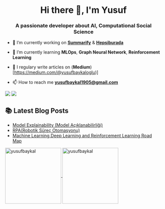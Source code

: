 <h1 align="center">Hi there 👋, I'm Yusuf</h1>
<h3 align="center">A passionate developer about AI, Computational Social Science</h3>

- 🔭 I’m currently working on [**Summarify**](https://summarify.io/) & [**Hepsiburada**](https://www.hepsiburada.com/)

- 🌱 I’m currently learning **MLOps**, **Graph Neural Network**, **Reinforcement Learning**

- 📝 I regulary write articles on (**Medium**)[https://medium.com/@yusufbaykaloglu)]

- 📫 How to reach me **yusufbaykal1905@gmail.com**

[![](https://img.shields.io/badge/linkedin-%230077B5.svg?&style=for-the-badge&logo=linkedin&logoColor=white)](https://www.linkedin.com/in/yusufbaykaloglu/)
[![](https://img.shields.io/badge/medium-%231DA1F2.svg?&style=for-the-badge&logo=mediumr&logoColor=white)](https://medium.com/@yusufbaykaloglu)


##  📚 Latest Blog Posts
- [Model Explainability (Model Açıklanabilirliği)](https://medium.com/@yusufbaykaloglu/model-explainability-model-a%C3%A7%C4%B1klanabilirli%C4%9Fi-8def80bea777)
- [RPA(Robotik Süreç Otomasyonu)](https://medium.com/@yusufbaykaloglu/sanal-emek%C3%A7i-rpa-robotik-s%C3%BCre%C3%A7-otomasyonu-fabdfb8b2ebf)
- [Machine Learning,Deep Learning and Reinforcement Learning Road Map](https://medium.com/yetkingencler/machine-learning-deep-learning-and-reinforcement-learning-road-map-93e5cb8b8260)

<a href="https://github.com/yemregundogmus">
  <img height="180em" align="center" src="https://github-readme-stats.vercel.app/api?username=yusufbaykal&show_icons=true&locale=en&theme=default &include_all_commits=true&count_private=true" alt="yusufbaykal"/>
   <img height="180em" align="center" src="https://github-readme-stats.vercel.app/api/top-langs?username=yusufbaykal&show_icons=true&locale=en&layout=compact&langs_count=8&theme=default" alt="yusufbaykal"/>
